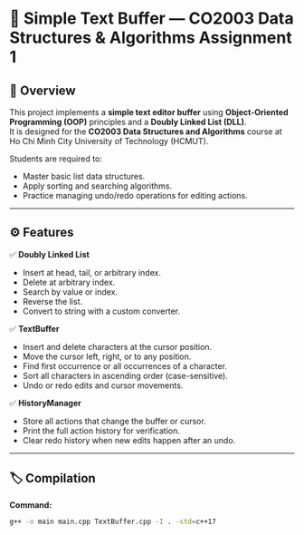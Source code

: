 # 📄 Simple Text Buffer — CO2003 Data Structures & Algorithms Assignment 1

## 📌 Overview

This project implements a **simple text editor buffer** using **Object-Oriented Programming (OOP)** principles and a **Doubly Linked List (DLL)**.  
It is designed for the **CO2003 Data Structures and Algorithms** course at Ho Chi Minh City University of Technology (HCMUT).

Students are required to:
- Master basic list data structures.
- Apply sorting and searching algorithms.
- Practice managing undo/redo operations for editing actions.

---

## ⚙️ Features

✅ **Doubly Linked List**  
- Insert at head, tail, or arbitrary index.  
- Delete at arbitrary index.  
- Search by value or index.  
- Reverse the list.  
- Convert to string with a custom converter.

✅ **TextBuffer**  
- Insert and delete characters at the cursor position.
- Move the cursor left, right, or to any position.
- Find first occurrence or all occurrences of a character.
- Sort all characters in ascending order (case-sensitive).
- Undo or redo edits and cursor movements.

✅ **HistoryManager**  
- Store all actions that change the buffer or cursor.
- Print the full action history for verification.
- Clear redo history when new edits happen after an undo.

---

## 🏷️ Compilation

**Command:**

```bash
g++ -o main main.cpp TextBuffer.cpp -I . -std=c++17
